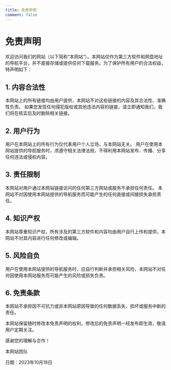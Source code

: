 ```yaml
---
title: 免责声明
comment: false
---
```


# 免责声明

欢迎访问我们的网站（以下简称“本网站”）。本网站仅作为第三方软件和网盘地址的导航平台，并不直接存储或提供任何下载服务。为了保护所有用户的合法权益，特声明如下：

## 1. 内容合法性

本网站上的所有链接均由用户提供，本网站不对这些链接的内容及其合法性、准确性负责。
如果您发现任何侵犯版权或其他违法内容的链接，请立即通知我们，我们将在核实后及时删除相关链接。

## 2. 用户行为

用户在本网站上的所有行为仅代表用户个人立场，与本网站无关。
用户在使用本网站提供的导航服务时，须遵守相关法律法规，不得利用本网站发布、传播、分享任何违法或侵权内容。

## 3. 责任限制

本网站对用户通过本网站链接访问的任何第三方网站或服务不承担任何责任。
本网站不对因使用本网站提供的导航服务而可能产生的任何直接或间接损失承担责任。

## 4. 知识产权

本网站尊重知识产权，所有涉及的第三方软件和内容均由用户自行上传和提供，本网站不对其内容进行任何修改或编辑。

## 5. 风险自负

用户在使用本网站提供的导航服务时，应自行判断并承担相关风险，本网站不对任何因使用本网站服务而可能产生的风险或损失负责。

## 6. 免责条款

本网站不承担因不可抗力或非本网站原因导致的任何数据丢失、损坏或服务中断的责任。

本网站保留随时修改本免责声明的权利，修改后的免责声明一经发布即生效，敬请用户定期关注。

感谢您的理解与合作！

本网站团队

日期：2023年10月18日

